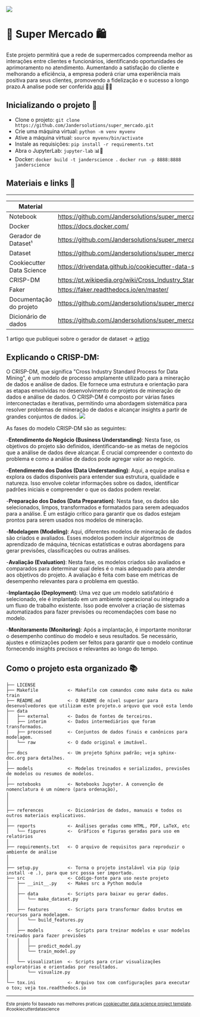 <img src="https://i.imgur.com/lQJojh4.png"/>

# 🛒 Super Mercado 🛍️


Este projeto permitirá que a rede de supermercados compreenda melhor as interações entre clientes e funcionários, identificando oportunidades de aprimoramento no atendimento. Aumentando a satisfação do cliente e melhorando a eficiência, a empresa poderá criar uma experiência mais positiva para seus clientes, promovendo a fidelização e o sucesso a longo prazo.A analise pode ser conferida [aqui](https://github.com/Jandersolutions/super_mercado/blob/main/notebooks/projeto.ipynb)  🌟🤝

## Inicializando o projeto 🚀


- Clone o projeto: ```git clone https://github.com/Jandersolutions/super_mercado.git```
- Crie uma máquina virtual: ```python -m venv myvenv```
- Ative a máquina virtual: ```source myvenv/bin/activate```
- Instale as requisições: ```pip install -r requirements.txt```
- Abra o JupyterLab: ```jupyter-lab``` 📊🔬
- Docker:
  ```docker build -t janderscience .```
  ```docker run -p 8888:8888 janderscience```

## Materiais e links 📕


------------
| Material | Link |
|---------|------|
| Notebook | https://github.com/Jandersolutions/super_mercado/blob/main/notebooks/projeto.ipynb |
| Docker | https://docs.docker.com/ |
| Gerador de Dataset¹ | https://github.com/Jandersolutions/super_mercado/blob/main/src/data/geraDatasetVendas.py |
| Dataset | https://github.com/Jandersolutions/super_mercado/blob/main/data/raw/venda_07-2023.csv |
| Cookiecutter Data Science | https://drivendata.github.io/cookiecutter-data-science/ |
| CRISP-DM | https://pt.wikipedia.org/wiki/Cross_Industry_Standard_Process_for_Data_Mining |
| Faker | https://faker.readthedocs.io/en/master/ |
| Documentação do projeto |https://github.com/Jandersolutions/super_mercado/blob/main/references/descric%C3%A3o%20do%20projeto.pdf |
| Dicionário de dados | https://github.com/Jandersolutions/super_mercado/blob/main/references/dicionario%20dos%20dados.pdf |

1 artigo que publiquei sobre o gerador de dataset -> [artigo](https://web.dio.me/articles/gerador-de-dataset-sintetico-gere-seus-arquivos-csvs?back=%2Farticles&page=1&order=oldest)
## Explicando o CRISP-DM:

O CRISP-DM, que significa "Cross Industry Standard Process for Data Mining", é um modelo de processo amplamente utilizado para a mineração de dados e análise de dados. Ele fornece uma estrutura e orientação para as etapas envolvidas no desenvolvimento de projetos de mineração de dados e análise de dados. O CRISP-DM é composto por várias fases interconectadas e iterativas, permitindo uma abordagem sistemática para resolver problemas de mineração de dados e alcançar insights a partir de grandes conjuntos de dados.
<img src="https://i.imgur.com/1MjYpWh.png"/>

As fases do modelo CRISP-DM são as seguintes:

-**Entendimento do Negócio (Business Understanding)**: Nesta fase, os objetivos do projeto são definidos, identificando-se as metas de negócios que a análise de dados deve alcançar. É crucial compreender o contexto do problema e como a análise de dados pode agregar valor ao negócio.

-**Entendimento dos Dados (Data Understanding)**: Aqui, a equipe analisa e explora os dados disponíveis para entender sua estrutura, qualidade e natureza. Isso envolve coletar informações sobre os dados, identificar padrões iniciais e compreender o que os dados podem revelar.

-**Preparação dos Dados (Data Preparation)**: Nesta fase, os dados são selecionados, limpos, transformados e formatados para serem adequados para a análise. É um estágio crítico para garantir que os dados estejam prontos para serem usados nos modelos de mineração.

-**Modelagem (Modeling)**: Aqui, diferentes modelos de mineração de dados são criados e avaliados. Esses modelos podem incluir algoritmos de aprendizado de máquina, técnicas estatísticas e outras abordagens para gerar previsões, classificações ou outras análises.

-**Avaliação (Evaluation)**: Nesta fase, os modelos criados são avaliados e comparados para determinar qual deles é o mais adequado para atender aos objetivos do projeto. A avaliação é feita com base em métricas de desempenho relevantes para o problema em questão.

-**Implantação (Deployment)**: Uma vez que um modelo satisfatório é selecionado, ele é implantado em um ambiente operacional ou integrado a um fluxo de trabalho existente. Isso pode envolver a criação de sistemas automatizados para fazer previsões ou recomendações com base no modelo.

-**Monitoramento (Monitoring)**: Após a implantação, é importante monitorar o desempenho contínuo do modelo e seus resultados. Se necessário, ajustes e otimizações podem ser feitos para garantir que o modelo continue fornecendo insights precisos e relevantes ao longo do tempo.



## Como o projeto esta organizado  📚


    ├── LICENSE
    ├── Makefile           <- Makefile com comandos como make data ou make train
    ├── README.md          <- O README de nível superior para desenvolvedores que utilizam este projeto.o arquvo que você esta lendo
    ├── data
    │   ├── external       <- Dados de fontes de terceiros.
    │   ├── interim        <- Dados intermediários que foram transformados.
    │   ├── processed      <- Conjuntos de dados finais e canônicos para modelagem.
    │   └── raw            <- O dado original e imutável.
    │
    ├── docs               <- Um projeto Sphinx padrão; veja sphinx-doc.org para detalhes.
    │
    ├── models             <- Modelos treinados e serializados, previsões de modelos ou resumos de modelos.
    │
    ├── notebooks          <- Notebooks Jupyter. A convenção de nomenclatura é um número (para ordenação),
    │                         
    │                         
    │
    ├── references         <- Dicionários de dados, manuais e todos os outros materiais explicativos.
    │
    ├── reports            <- Análises geradas como HTML, PDF, LaTeX, etc
    │   └── figures        <-  Gráficos e figuras geradas para uso em relatórios
    │
    ├── requirements.txt   <- O arquivo de requisitos para reproduzir o ambiente de análise
    │                      
    │
    ├── setup.py           <- Torna o projeto instalável via pip (pip install -e .), para que src possa ser importado.
    ├── src                <- Código-fonte para uso neste projeto
    │   ├── __init__.py    <- Makes src a Python module
    │   │
    │   ├── data           <- Scripts para baixar ou gerar dados.
    │   │   └── make_dataset.py
    │   │
    │   ├── features       <- Scripts para transformar dados brutos em recursos para modelagem.
    │   │   └── build_features.py
    │   │
    │   ├── models         <- Scripts para treinar modelos e usar modelos treinados para fazer previsões
    │   │   │                
    │   │   ├── predict_model.py
    │   │   └── train_model.py
    │   │
    │   └── visualization  <- Scripts para criar visualizações exploratórias e orientadas por resultados.
    │       └── visualize.py
    │
    └── tox.ini            <- Arquivo tox com configurações para executar o tox; veja tox.readthedocs.io


--------

<p><small>Este projeto foi baseado nas melhores praticas <a target="_blank" href="https://drivendata.github.io/cookiecutter-data-science/">cookiecutter data science project template</a>. #cookiecutterdatascience</small></p>
